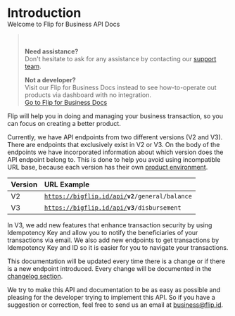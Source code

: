 <h1 id="introduction" style="margin-bottom: 0;">Introduction</h1>

<div class="secondary-heading">Welcome to Flip for Business API Docs</div>

<blockquote>
  <br/>
  <p>
    <b>Need assistance?</b><br/>
    Don't hesitate to ask for any assistance by contacting our <a href="#">support team</a>.
  </p>
  <p>
    <b>Not a developer?</b><br/>
    Visit our Flip for Business Docs instead to see how-to-operate out products via dashboard with no integration.<br/>
    <a href="#">Go to Flip for Business Docs</a>
  </p>
</blockquote>

Flip will help you in doing and managing your business transaction, so you can focus on creating a better product.

Currently, we have API endpoints from two different versions (V2 and V3). There are endpoints that exclusively exist in V2 or V3. On the body of the endpoints we have incorporated information about which version does the API endpoint belong to. This is done to help you avoid using incompatible URL base, because each version has their own [product environment](#product-environment).

| Version | URL Example                                                   |
| :------ | :------------------------------------------------------------ |
| V2      | <code>https://bigflip.id/api/<b>v2</b>/general/balance</code> |
| V3      | <code>https://bigflip.id/api/<b>v3</b>/disbursement</code>    |

In V3, we add new features that enhance transaction security by using Idempotency Key and allow you to notify the beneficiaries of your transactions via email. We also add new endpoints to get transactions by Idempotency Key and ID so it is easier for you to navigate your transactions.

This documentation will be updated every time there is a change or if there is a new endpoint introduced. Every change will be documented in the [changelog section](#changelog).

We try to make this API and documentation to be as easy as possible and pleasing for the developer trying to implement this API. So if you have a suggestion or correction, feel free to send us an email at [business@flip.id](mailto:business@flip.id).
